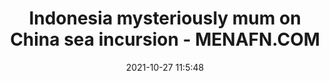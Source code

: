 ---
"title": "Indonesia mysteriously mum on China sea incursion - MENAFN.COM"
"date": "2021-10-27 11:5:48"
"feed_name": "GOOGLENEWSDRILLING"
"feed_website": "https://news.google.com/search?q=drilling%2Bincident&hl=en-US&gl=US&ceid=US:en"
"feed_rss": "https://news.google.com/rss/search?q=drilling%2Bincident&hl=en-US&gl=US&ceid=US:en"
"link": "https://menafn.com/1103055282/Indonesia-mysteriously-mum-on-China-sea-incursion"
"source": "{'href': 'https://menafn.com', 'title': 'MENAFN.COM'}"
"file": "_posts/2021-1-1-1fe8c03adaaa9f87d65fe2996dcaf00637072d5c.md"
"accident": "0"
"drilling": "0"
"dead": "0"
"injured": "0"
"arrested": "0"
"place": "unknown place"
"where": "unknown site"
"causes": "unknown"
"place_uri": "unknown place"
---